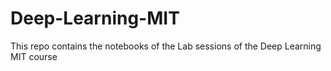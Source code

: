 # Deep-Learning-MIT
This repo contains the notebooks of the Lab sessions of the Deep Learning MIT course
